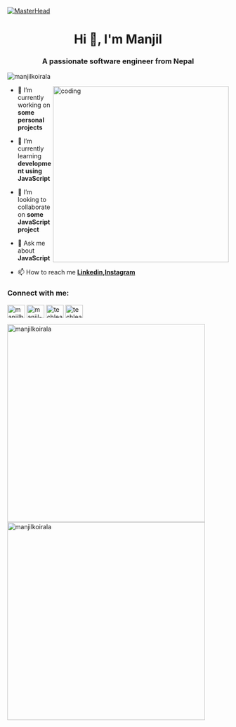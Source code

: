 [![MasterHead](https://www.digitalsolutionservices.com/img/services/web%20development.gif)](https://github.com/manjilkoirala)
<h1 align="center">Hi 👋, I'm Manjil</h1>
<h3 align="center">A passionate software engineer from Nepal</h3>
<p align="left"> <img src="https://komarev.com/ghpvc/?username=manjilkoirala&label=Profile%20views&color=0e75b6&style=flat" alt="manjilkoirala" /> </p>
<img align="right" alt="coding" width="400" src="https://i.pinimg.com/originals/16/fe/7e/16fe7e7fb6eebb3087b6dc418748ee56.gif">

- 🔭 I’m currently working on **some personal projects**

- 🌱 I’m currently learning **development using JavaScript**

- 👯 I’m looking to collaborate on **some JavaScript project**

- 💬 Ask me about **JavaScript**

- 📫 How to reach me **<a href= https://www.linkedin.com/in/manjil-koirala/>Linkedin,</a><a href= https://www.instagram.com/techlearnhere/>Instagram</a>**

<h3 align="left">Connect with me:</h3>
<p align="left">
<a href="https://twitter.com/manjilhere" target="blank"><img align="center" src="https://raw.githubusercontent.com/rahuldkjain/github-profile-readme-generator/master/src/images/icons/Social/twitter.svg" alt="manjilhere" height="30" width="40" /></a>
<a href="https://linkedin.com/in/manjil-koirala" target="blank"><img align="center" src="https://raw.githubusercontent.com/rahuldkjain/github-profile-readme-generator/master/src/images/icons/Social/linked-in-alt.svg" alt="manjil-koirala" height="30" width="40" /></a>
<a href="https://instagram.com/techlearnhere" target="blank"><img align="center" src="https://raw.githubusercontent.com/rahuldkjain/github-profile-readme-generator/master/src/images/icons/Social/instagram.svg" alt="techlearnhere" height="30" width="40" /></a>
<a href="https://www.youtube.com/c/techlearnhere" target="blank"><img align="center" src="https://raw.githubusercontent.com/rahuldkjain/github-profile-readme-generator/master/src/images/icons/Social/youtube.svg" alt="techlearnhere" height="30" width="40" /></a>
</p>

<p><img align="left" width="450"  src="https://github-readme-stats.vercel.app/api/top-langs?username=manjilkoirala&show_icons=true&bg_color=151515&text_color=f5f5f5&locale=en&layout=compact" alt="manjilkoirala" /></p>

<p>&nbsp;<img align="center"  width="450" src="https://github-readme-stats.vercel.app/api?username=manjilkoirala&show_icons=true&bg_color=151515&text_color=f5f5f5&locale=en" alt="manjilkoirala" /></p>

